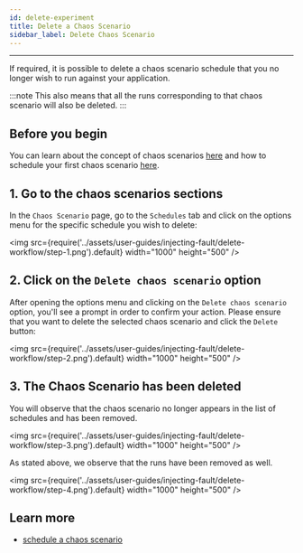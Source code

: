 ```yaml
---
id: delete-experiment
title: Delete a Chaos Scenario
sidebar_label: Delete Chaos Scenario
---
```


---

If required, it is possible to delete a chaos scenario schedule that you no longer wish to run against your application.

:::note
This also means that all the runs corresponding to that chaos scenario will also be deleted.
:::

## Before you begin

You can learn about the concept of chaos scenarios [here](../concepts/chaos-workflow.md) and how to schedule your first chaos scenario [here](schedule-workflow.md).

## 1. Go to the chaos scenarios sections

In the `Chaos Scenario` page, go to the `Schedules` tab and click on the options menu for the specific schedule you wish to delete:

<img src={require('../assets/user-guides/injecting-fault/delete-workflow/step-1.png').default} width="1000" height="500" />

## 2. Click on the `Delete chaos scenario` option

After opening the options menu and clicking on the `Delete chaos scenario` option, you'll see a prompt in order to confirm your action. Please ensure that you want to delete the selected chaos scenario and click the `Delete` button:

<img src={require('../assets/user-guides/injecting-fault/delete-workflow/step-2.png').default} width="1000" height="500" />

## 3. The Chaos Scenario has been deleted

You will observe that the chaos scenario no longer appears in the list of schedules and has been removed.

<img src={require('../assets/user-guides/injecting-fault/delete-workflow/step-3.png').default} width="1000" height="500" />

As stated above, we observe that the runs have been removed as well.

<img src={require('../assets/user-guides/injecting-fault/delete-workflow/step-4.png').default} width="1000" height="500" />

## Learn more

- [schedule a chaos scenario](schedule-workflow.md)
